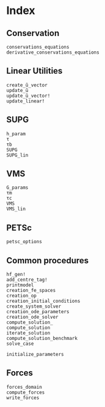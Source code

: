 # Index

## Conservation
```@docs
conservations_equations
derivative_conservations_equations
```

## Linear Utilities
```@docs
create_ũ_vector
update_ũ
update_ũ_vector!
update_linear!
```

## SUPG
```@docs
h_param
τ
τb
SUPG
SUPG_lin
```

## VMS
```@docs
G_params
τm
τc
VMS
VMS_lin
```

## PETSc
```@docs
petsc_options
```

## Common procedures
```@docs
hf_gen!
add_centre_tag!
printmodel
creation_fe_spaces
creation_op
creation_initial_conditions
create_system_solver
creation_ode_parameters
creation_ode_solver
compute_solution_
compute_solution
iterate_solution
compute_solution_benchmark
solve_case

initialize_parameters
```


## Forces
```@docs
forces_domain
compute_forces
write_forces
```